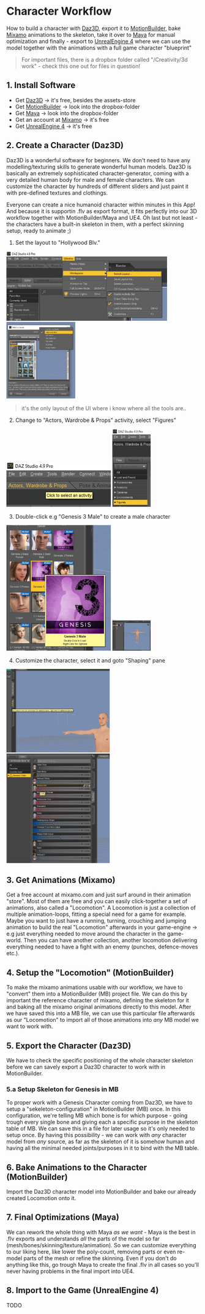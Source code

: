 # Character Workflow

How to build a character with [Daz3D](https://www.daz3d.com/), export it to [MotionBuilder](http://www.autodesk.com/products/motionbuilder/overview), bake [Mixamo](https://www.mixamo.com/) animations to the skeleton, take it over to [Maya](http://www.autodesk.de/products/maya/overview) for manual optimization and finally - export to [UnrealEngine 4](https://www.unrealengine.com/) where we can use the model together with the animations with a full game character "blueprint"

> For important files, there is a dropbox folder called "/Creativity/3d work" - check this one out for files in question!

## 1. Install Software

* Get [Daz3D](https://www.daz3d.com/) -> it's free, besides the assets-store
* Get [MotionBuilder](http://www.autodesk.com/products/motionbuilder/overview) -> look into the dropbox-folder
* Get [Maya](http://www.autodesk.de/products/maya/overview) -> look into the dropbox-folder
* Get an account at [Mixamo](https://www.mixamo.com/) -> it's free
* Get [UnrealEngine 4](https://www.unrealengine.com/) -> it's free

## 2. Create a Character (Daz3D)

Daz3D is a wonderful software for beginners. We don't need to have any modelling/texturing skills to generate wonderful human models. Daz3D is basically an extremely sophisticated character-generator, coming with a very detailed human body for male and female characters. We can customize the character by hundreds of different sliders and just paint it with pre-defined textures and clothings.

Everyone can create a nice humanoid character within minutes in this App! And because it is supportin .flv as export format, it fits perfectly into our 3D workflow together with MotionBuilder/Maya and UE4. Oh last but not least - the characters have a built-in skeleton in them, with a perfect skinning setup, ready to animate ;)

1. Set the layout to "Hollywood Blv."
<p>
  <img src="https://github.com/rocket-monkey/3d-howto/blob/master/docs/images/daz3d/fig01.jpg?raw=true" width="420"/>
  <img src="https://github.com/rocket-monkey/3d-howto/blob/master/docs/images/daz3d/fig02.jpg?raw=true" width="180"/>
</p>

> it's the only layout of the UI where i know where all the tools are..

2. Change to "Actors, Wardrobe & Props" activity, select "Figures"
<p>
  <img src="https://github.com/rocket-monkey/3d-howto/blob/master/docs/images/daz3d/fig03.jpg?raw=true" width="273"/>
  <img src="https://github.com/rocket-monkey/3d-howto/blob/master/docs/images/daz3d/fig04.jpg?raw=true" width="100"/>
</p>

3. Double-click e.g "Genesis 3 Male" to create a male character
<p>
  <img src="https://github.com/rocket-monkey/3d-howto/blob/master/docs/images/daz3d/fig05.jpg?raw=true" width="273"/>
  <img src="https://github.com/rocket-monkey/3d-howto/blob/master/docs/images/daz3d/fig06.jpg?raw=true" width="100"/>
</p>

4. Customize the character, select it and goto "Shaping" pane
<p>
  <img src="https://github.com/rocket-monkey/3d-howto/blob/master/docs/images/daz3d/fig07.jpg?raw=true" width="270"/>
  <img src="https://github.com/rocket-monkey/3d-howto/blob/master/docs/images/daz3d/fig08.jpg?raw=true" width="270"/>
</p>

## 3. Get Animations (Mixamo)

Get a free account at mixamo.com and just surf around in their animation "store". Most of them are free and you can easily click-together a set of animations, also called a "Locomotion". A Locomotion is just a collection of multiple animation-loops, fitting a special need for a game for example. Maybe you want to just have a running, turning, crouching and jumping animation to build the real "Locomotion" afterwards in your game-engine -> e.g just everything needed to move around the character in the game-world. Then you can have another collection, another locomotion delivering everything needed to have a fight with an enemy (punches, defence-moves etc.).

## 4. Setup the "Locomotion" (MotionBuilder)

To make the mixamo animations usable with our workflow, we have to "convert" them into a MotionBuilder (MB) project file. We can do this by important the reference character of mixamo, defining the skeleton for it and baking all the mixamo original animations directly to this model. After we have saved this into a MB file, we can use this particular file afterwards as our "Locomotion" to import all of those animations into _any_ MB model we want to work with.

## 5. Export the Character (Daz3D)

We have to check the specific positioning of the whole character skeleton before we can savely export a Daz3D character to work with in MotionBuilder.

### 5.a Setup Skeleton for Genesis in MB

To proper work with a Genesis Character coming from Daz3D, we have to setup a "sekeleton-configuration" in MotionBuilder (MB) once. In this configuration, we're telling MB which bone is for which purpose - going trough every single bone and giving each a specific purpose in the skeleton table of MB. We can save this in a file for later usage so it's only needed to setup once. By having this possibility - we can work with _any_ character model from _any_ source, as far as the skeleton of it is somehow human and having all the minimal needed joints/purposes in it to bind with the MB table.

## 6. Bake Animations to the Character (MotionBuilder)

Import the Daz3D character model into MotionBuilder and bake our already created Locomotion onto it.

## 7. Final Optimizations (Maya)

We can rework the whole thing with Maya _as we want_ - Maya is the best in .flv exports and understands _all_ the parts of the model so far (mesh/bones/skinning/texture/animation). So we can customize everything to our liking here, like lower the poly-count, removing parts or even re-model parts of the mesh or refine the skinning. Even if you don't do anything like this, go trough Maya to create the final .flv in all cases so you'll never having problems in the final import into UE4.

## 8. Import to the Game (UnrealEngine 4)

TODO
